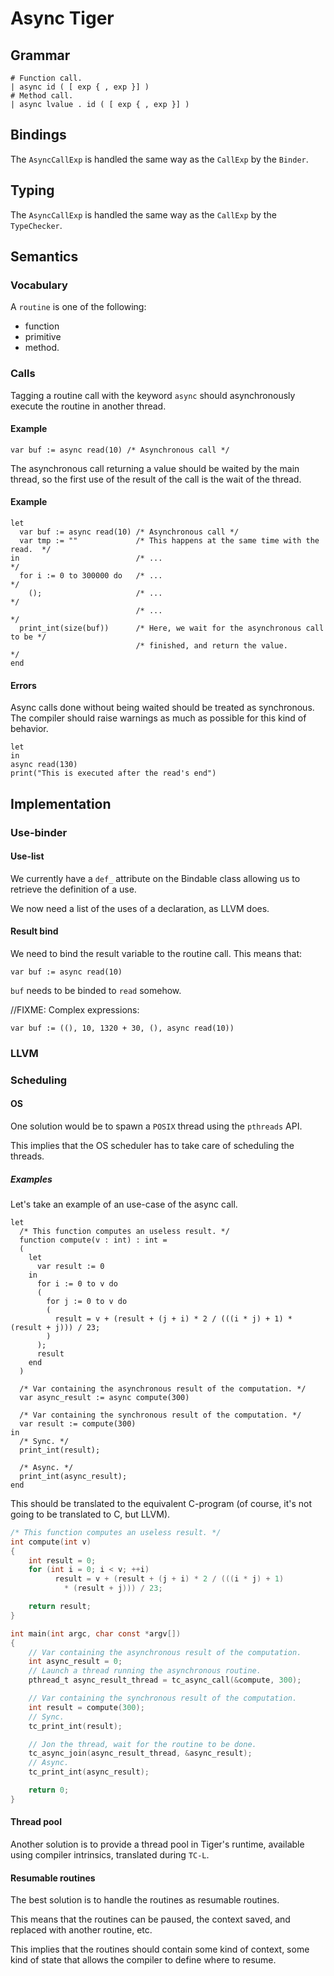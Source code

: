 # Async Tiger

## Grammar

```
# Function call.
| async id ( [ exp { , exp }] )
# Method call.
| async lvalue . id ( [ exp { , exp }] )
```

## Bindings

The `AsyncCallExp` is handled the same way as the `CallExp` by the
`Binder`.

## Typing

The `AsyncCallExp` is handled the same way as the `CallExp` by the
`TypeChecker`.

## Semantics

### Vocabulary

A `routine` is one of the following:

* function
* primitive
* method.

### Calls

Tagging a routine call with the keyword `async` should asynchronously execute
the routine in another thread.

#### Example

```tiger
var buf := async read(10) /* Asynchronous call */
```

The asynchronous call returning a value should be waited by the main thread,
so the first use of the result of the call is the wait of the thread.

#### Example

```tiger
let
  var buf := async read(10) /* Asynchronous call */
  var tmp := ""             /* This happens at the same time with the read.  */
in                          /* ...                                           */
  for i := 0 to 300000 do   /* ...                                           */
    ();                     /* ...                                           */
                            /* ...                                           */
  print_int(size(buf))      /* Here, we wait for the asynchronous call to be */
                            /* finished, and return the value.               */
end
```

#### Errors

Async calls done without being waited should be treated as synchronous. The
compiler should raise warnings as much as possible for this kind of behavior.

```tiger
let
in
async read(130)
print("This is executed after the read's end")
```

## Implementation

### Use-binder

#### Use-list

We currently have a `def_` attribute on the Bindable<T> class allowing us
to retrieve the definition of a use.

We now need a list of the uses of a declaration, as LLVM does.

#### Result bind

We need to bind the result variable to the routine call. This means that:

```tiger
var buf := async read(10)
```

`buf` needs to be binded to `read` somehow.

//FIXME: Complex expressions:

```tiger
var buf := ((), 10, 1320 + 30, (), async read(10))
```

### LLVM

### Scheduling

#### OS

One solution would be to spawn a `POSIX` thread using the `pthreads` API.

This implies that the OS scheduler has to take care of scheduling the threads.

##### Examples

Let's take an example of an use-case of the async call.

```tiger
let
  /* This function computes an useless result. */
  function compute(v : int) : int =
  (
    let
      var result := 0
    in
      for i := 0 to v do
      (
        for j := 0 to v do
        (
          result = v + (result + (j + i) * 2 / (((i * j) + 1) * (result + j))) / 23;
        )
      );
      result
    end
  )

  /* Var containing the asynchronous result of the computation. */
  var async_result := async compute(300)

  /* Var containing the synchronous result of the computation. */
  var result := compute(300)
in
  /* Sync. */
  print_int(result);

  /* Async. */
  print_int(async_result);
end
```

This should be translated to the equivalent C-program (of course, it's not
going to be translated to C, but LLVM).

```c
/* This function computes an useless result. */
int compute(int v)
{
	int result = 0;
	for (int i = 0; i < v; ++i)
          result = v + (result + (j + i) * 2 / (((i * j) + 1)
			* (result + j))) / 23;

	return result;
}

int main(int argc, char const *argv[])
{
	// Var containing the asynchronous result of the computation.
	int async_result = 0;
	// Launch a thread running the asynchronous routine.
	pthread_t async_result_thread = tc_async_call(&compute, 300);

	// Var containing the synchronous result of the computation.
	int result = compute(300);
	// Sync.
	tc_print_int(result);

	// Jon the thread, wait for the routine to be done.
	tc_async_join(async_result_thread, &async_result);
	// Async.
	tc_print_int(async_result);

	return 0;
}
```

#### Thread pool

Another solution is to provide a thread pool in Tiger's runtime, available
using compiler intrinsics, translated during `TC-L`.

#### Resumable routines

The best solution is to handle the routines as resumable routines.

This means that the routines can be paused, the context saved, and replaced
with another routine, etc.

This implies that the routines should contain some kind of context, some kind
of state that allows the compiler to define where to resume.
